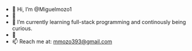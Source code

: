 - 👋 Hi, I’m @Miguelmozo1
- 👀 
- 🌱 I’m currently learning full-stack programming and continously being curious.
- 💞️ 
- 📫 Reach me at: mmozo393@gmail.com

<!---
Miguelmozo1/Miguelmozo1 is a ✨ special ✨ repository because its `README.md` (this file) appears on your GitHub profile.
You can click the Preview link to take a look at your changes.
--->
